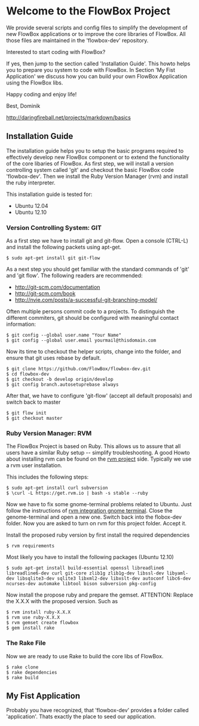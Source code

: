 # Welcome to the FlowBox Project

We provide several scripts and config files to simplify the development 
of new FlowBox applications or to improve the core libraries of FlowBox.
All those files are maintained in the 'flowbox-dev' repository. 

Interested to start coding with FlowBox? 

If yes, then jump to the section called 'Installation Guide'. This howto 
helps you to prepare you system to code with FlowBox. In Section 
'My Fist Application' we discuss how you can build your own FlowBox
Application using the FlowBox libs.


Happy coding and enjoy life!

Best, 
Dominik

http://daringfireball.net/projects/markdown/basics

## Installation Guide

The installation guide helps you to setup the basic programs required 
to effectively develop new FlowBox component or to extend the functionality
of the core libaries of FlowBox. As first step, we will install a version 
controlling system called 'git' and checkout the basic FlowBox code 'flowbox-dev'. 
Then we install the Ruby Version Manager (rvm) and install the ruby 
interpreter.

This installation guide is tested for:

* Ubuntu 12.04
* Ubuntu 12.10

### Version Controlling System: GIT
As a first step we have to install git and git-flow. Open a console (CTRL-L) 
and install the following packets using apt-get.

    $ sudo apt-get install git git-flow

As a next step you should get familiar with the standard commands 
of 'git' and 'git flow'. The following readers are recommended:

* http://git-scm.com/documentation
* http://git-scm.com/book
* http://nvie.com/posts/a-successful-git-branching-model/

Often multiple persons commit code to a projects. To distinguish
the different commiters, git should be configured with meaningful
contact information: 

    $ git config --global user.name "Your Name"
    $ git config --global user.email yourmail@thisdomain.com

Now its time to checkout the helper scripts, change into the folder, and
ensure that git uses rebase by default.

    $ git clone https://github.com/FlowBox/flowbox-dev.git
    $ cd flowbox-dev
    $ git checkout -b develop origin/develop
    $ git config branch.autosetuprebase always

After that, we have to configure 'git-flow' (accept all default proposals) and switch back to master

    $ git flow init
    $ git checkout master

### Ruby Version Manager: RVM
The FlowBox Project is based on Ruby. This allows us to assure that all users 
have a similar Ruby setup -- simplify troubleshooting. A good Howto about 
installing rvm can be found on the [rvm project](http://https://rvm.io)
side. Typically we use a rvm user installation. 

This includes the following steps:

    $ sudo apt-get install curl subversion
    $ \curl -L https://get.rvm.io | bash -s stable --ruby 

Now we have to fix some gnome-terminal problems related to Ubuntu. Just follow 
the instructions of [rvm integration gnome terminal](https://rvm.io/integration/gnome-terminal/).
Close the genome-terminal and open a new one. Switch back into the flobox-dev
folder. Now you are asked to turn on rvm for this project folder. Accept it. 

Install the proposed ruby version by first install the required dependencies

    $ rvm requirements

Most likely you have to install the following packages (Ubuntu 12.10)

    $ sudo apt-get install build-essential openssl libreadline6 libreadline6-dev curl git-core zlib1g zlib1g-dev libssl-dev libyaml-dev libsqlite3-dev sqlite3 libxml2-dev libxslt-dev autoconf libc6-dev ncurses-dev automake libtool bison subversion pkg-config

Now install the propose ruby and prepare the gemset. 
ATTENTION: Replace the X.X.X with the proposed version.
Such as 

    $ rvm install ruby-X.X.X
    $ rvm use ruby-X.X.X
    $ rvm gemset create flowbox
    $ gem install rake

### The Rake File
Now we are ready to use Rake to build the core libs of FlowBox. 

    $ rake clone
    $ rake dependencies
    $ rake build



## My Fist Application
Probably you have recognized, that 'flowbox-dev' provides a folder called 
'application'. Thats exactly the place to seed our application.




